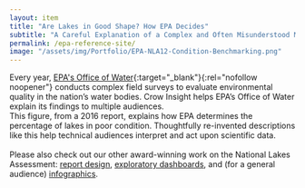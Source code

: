 ```yaml
---
layout: item
title: "Are Lakes in Good Shape? How EPA Decides"
subtitle: "A Careful Explanation of a Complex and Often Misunderstood Methodology"
permalink: /epa-reference-site/
image: "/assets/img/Portfolio/EPA-NLA12-Condition-Benchmarking.png"
---
```

Every year, [EPA's Office of Water](https://www.epa.gov/aboutepa/about-office-water){:target="_blank"}{:rel="nofollow noopener"} conducts complex field surveys to evaluate environmental quality in the nation’s water bodies. Crow Insight helps EPA’s Office of Water explain its findings to multiple audiences.
<br>
This figure, from a 2016 report, explains how EPA determines the percentage of lakes in poor condition. Thoughtfully re-invented descriptions like this help technical audiences interpret and act upon scientific data. 
<br>
<br>
Please also check out our other award-winning work on the National Lakes Assessment: [report design](../epa-modern-report-design), [exploratory dashboards](../epa-dashboard), and (for a general audience) [infographics](../epa-should-your-lake).

